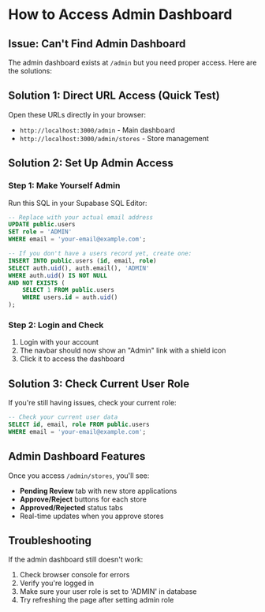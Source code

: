 # How to Access Admin Dashboard

## Issue: Can't Find Admin Dashboard

The admin dashboard exists at `/admin` but you need proper access. Here are the solutions:

## Solution 1: Direct URL Access (Quick Test)
Open these URLs directly in your browser:
- `http://localhost:3000/admin` - Main dashboard
- `http://localhost:3000/admin/stores` - Store management

## Solution 2: Set Up Admin Access

### Step 1: Make Yourself Admin
Run this SQL in your Supabase SQL Editor:

```sql
-- Replace with your actual email address
UPDATE public.users 
SET role = 'ADMIN' 
WHERE email = 'your-email@example.com';

-- If you don't have a users record yet, create one:
INSERT INTO public.users (id, email, role)
SELECT auth.uid(), auth.email(), 'ADMIN'
WHERE auth.uid() IS NOT NULL
AND NOT EXISTS (
    SELECT 1 FROM public.users 
    WHERE users.id = auth.uid()
);
```

### Step 2: Login and Check
1. Login with your account
2. The navbar should now show an "Admin" link with a shield icon
3. Click it to access the dashboard

## Solution 3: Check Current User Role

If you're still having issues, check your current role:

```sql
-- Check your current user data
SELECT id, email, role FROM public.users 
WHERE email = 'your-email@example.com';
```

## Admin Dashboard Features

Once you access `/admin/stores`, you'll see:
- **Pending Review** tab with new store applications
- **Approve/Reject** buttons for each store
- **Approved/Rejected** status tabs
- Real-time updates when you approve stores

## Troubleshooting

If the admin dashboard still doesn't work:
1. Check browser console for errors
2. Verify you're logged in
3. Make sure your user role is set to 'ADMIN' in database
4. Try refreshing the page after setting admin role
